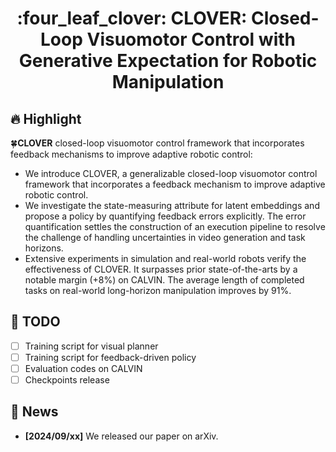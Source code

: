 <h1 align="center"> :four_leaf_clover: CLOVER: Closed-Loop Visuomotor Control with Generative Expectation for Robotic Manipulation </h1> 


## :fire: Highlight

:four_leaf_clover: ​**CLOVER**  closed-loop visuomotor control framework that incorporates feedback mechanisms to improve adaptive robotic control:

- We introduce CLOVER, a generalizable closed-loop visuomotor control framework that incorporates a feedback mechanism to improve adaptive robotic control.
- We investigate the state-measuring attribute for latent embeddings and propose a policy by quantifying feedback errors explicitly. The error quantification settles the construction of an execution pipeline to resolve the challenge of handling uncertainties in video generation and task horizons.
- Extensive experiments in simulation and real-world robots verify the effectiveness of CLOVER. It surpasses prior state-of-the-arts by a notable margin (+8%) on CALVIN. The average length of completed tasks on real-world long-horizon manipulation improves by 91%.


## :dart: TODO

- [ ] Training script for visual planner
- [ ] Training script for feedback-driven policy
- [ ] Evaluation codes on CALVIN
- [ ] Checkpoints release

## :rocket: News

- **[2024/09/xx]** We released our paper on arXiv.
